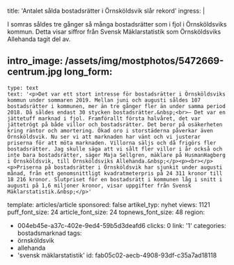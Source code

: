 title: 'Antalet sålda bostadsrätter i Örnsköldsvik slår rekord'
ingress: |
  <p>I somras såldes tre gånger så många bostadsrätter som i fjol i Örnsköldsviks kommun. Detta visar siffror från Svensk Mäklarstatistik som Örnsköldsviks Allehanda tagit del av.
  </p>
  
intro_image: /assets/img/mostphotos/5472669-centrum.jpg
long_form:
  -
    type: text
    text: '<p>Det var ett stort intresse för bostadsrätter i Örnsköldsviks kommun under sommaren 2019. Mellan juni och augusti såldes 107 bostadsrätter i kommunen, mer än tre gånger fler än under samma period 2018. Då såldes endast 30 stycken bostadsrätter.&nbsp;<br>– Det var en jättetuff marknad i fjol. Framförallt första halvåret, det var jättetrögt på både villor och bostadsrätter. Det beror på osäkerheten kring räntor och amortering. Ökad oro i storstäderna påverkar även Örnsköldsvik. Nu ser vi att marknaden har vänt och vi justerar priserna för att möta marknaden. Villorna säljs och då frigörs fler bostadsrätter. Jag skulle säga att vi sålt fler villor i år också och inte bara bostadsrätter, säger Maja Sellgren, mäklare på HusmanHagberg i Örnsköldsvik, till Örnsköldsviks Allehanda.&nbsp;</p><p><br></p><p>Priserna på bostadsrätter i Örnsköldsvik har sjunkit under augusti månad, från ett genomsnittligt kvadratmeterpris på 24 311 kronor till 18 216 kronor. Slutpriset för en bostadsrätt i kommunen låg i snitt i augusti på 1,6 miljoner kronor, visar uppgifter från Svensk Mäklarstatistik.&nbsp;</p>'
template: articles/article
sponsored: false
artikel_typ: nyhet
views: 1121
puff_font_size: 24
article_font_size: 24
topnews_font_size: 48
region:
  - 004eb45e-a37c-402e-9ed4-59b5d3deafd6
clicks: 0
link: '1'
categories: bostadsmarknad
tags:
  - örnsköldsvik
  - allehanda
  - 'svensk mäklarstatistik'
id: fab05c02-aecb-4908-93df-c35a7ad18118
